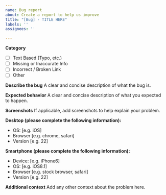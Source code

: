 ```yaml
---
name: Bug report
about: Create a report to help us improve
title: "[Bug] - TITLE HERE"
labels: ''
assignees: ''

---
```


**Category**
- [ ] Text Based (Typo, etc.)
- [ ] Missing or Inaccurate Info
- [ ] Incorrect / Broken Link
- [ ] Other

**Describe the bug**
A clear and concise description of what the bug is.

**Expected behavior**
A clear and concise description of what you expected to happen.

**Screenshots**
If applicable, add screenshots to help explain your problem.

**Desktop (please complete the following information):**
 - OS: [e.g. iOS]
 - Browser [e.g. chrome, safari]
 - Version [e.g. 22]

**Smartphone (please complete the following information):**
 - Device: [e.g. iPhone6]
 - OS: [e.g. iOS8.1]
 - Browser [e.g. stock browser, safari]
 - Version [e.g. 22]

**Additional context**
Add any other context about the problem here.
